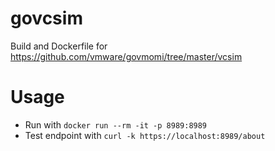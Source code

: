# govcsim
Build and Dockerfile for https://github.com/vmware/govmomi/tree/master/vcsim

# Usage
- Run with `docker run --rm -it -p 8989:8989`
- Test endpoint with `curl -k https://localhost:8989/about`
